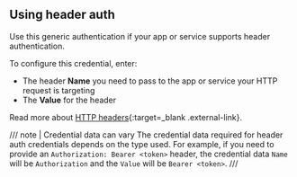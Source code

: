 ## Using header auth

Use this generic authentication if your app or service supports header authentication.

To configure this credential, enter:

- The header **Name** you need to pass to the app or service your HTTP request is targeting
- The **Value** for the header 

Read more about [HTTP headers](https://developer.mozilla.org/en-US/docs/Web/HTTP/Headers#authentication){:target=_blank .external-link}.

/// note | Credential data can vary
The credential data required for header auth credentials depends on the type used. For example, if you need to provide an `Authorization: Bearer <token>` header, the credential data `Name` will be `Authorization` and the `Value` will be `Bearer <token>`.
///		
